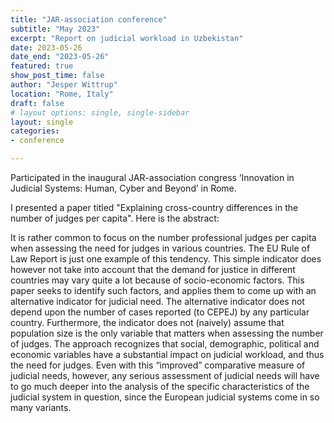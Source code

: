 ```yaml
---
title: "JAR-association conference"
subtitle: "May 2023"
excerpt: "Report on judicial workload in Uzbekistan"
date: 2023-05-26
date_end: "2023-05-26"
featured: true
show_post_time: false
author: "Jesper Wittrup"
location: "Rome, Italy"
draft: false
# layout options: single, single-sidebar
layout: single
categories:
- conference

---
```


Participated in the inaugural JAR-association congress ‘Innovation in Judicial Systems: Human, Cyber and Beyond’ in Rome.

I presented a paper titled "Explaining cross-country differences in the number of judges per capita". Here is the abstract:

It is rather common to focus on the number professional judges per capita when assessing the need for judges in various countries. The EU Rule of Law Report is just one example of this tendency. This simple indicator does however not take into account that the demand for justice in different countries may vary quite a lot because of socio-economic factors. This paper seeks to identify such factors, and applies them to come up with an alternative indicator for judicial need.
The alternative indicator does not depend upon the number of cases reported (to CEPEJ) by any particular country. Furthermore, the indicator does not (naively) assume that population size is the only variable that matters when assessing the number of judges. The approach recognizes that social, demographic, political and economic variables have a substantial impact on judicial workload, and thus the need for judges.
Even with this “improved” comparative measure of judicial needs, however, any serious assessment of judicial needs will have to go much deeper into the analysis of the specific characteristics of the judicial system in question, since the European judicial systems come in so many variants.




